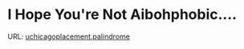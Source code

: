 # I Hope You're Not Aibohphobic....
URL: [uchicagoplacement.palindrome](https://uchicago.kattis.com/problems/uchicagoplacement.palindrome)